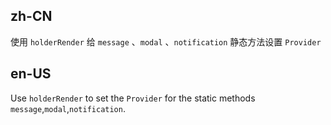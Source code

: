 ## zh-CN

使用 `holderRender` 给 `message` 、`modal` 、`notification` 静态方法设置 `Provider`

## en-US

Use `holderRender` to set the `Provider` for the static methods `message`,`modal`,`notification`.
